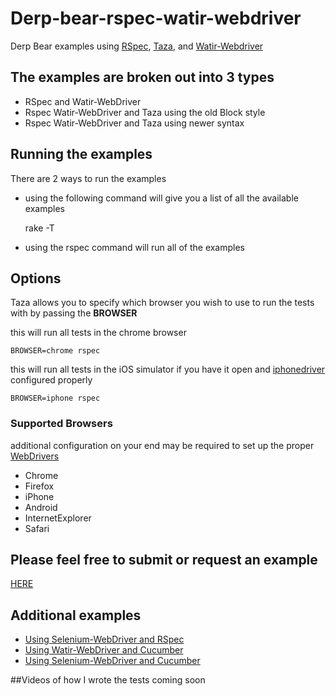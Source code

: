 Derp-bear-rspec-watir-webdriver
===============================

Derp Bear examples using [RSpec](https://www.relishapp.com/rspec), [Taza](https://github.com/hammernight/taza), and [Watir-Webdriver](http://watirwebdriver.com/)

## The examples are broken out into 3 types
- RSpec and Watir-WebDriver
- Rspec Watir-WebDriver and Taza using the old Block style
- Rspec Watir-WebDriver and Taza using newer syntax


## Running the examples
There are 2 ways to run the examples

- using the following command will give you a list of all the available examples

    rake -T

- using the rspec command will run all of the examples

## Options

Taza allows you to specify which browser you wish to use to run the tests with by passing the __BROWSER__

this will run all tests in the chrome browser

    BROWSER=chrome rspec

this will run all tests in the iOS simulator if you have it open and [iphonedriver](http://code.google.com/p/selenium/wiki/IPhoneDriver)  configured properly

    BROWSER=iphone rspec

### Supported Browsers

additional configuration on your end may be required to set up the proper [WebDrivers](http://code.google.com/p/selenium/w/list)

- Chrome
- Firefox
- iPhone
- Android
- InternetExplorer
- Safari

## Please feel free to submit or request an example

[HERE](https://github.com/orieken/derp-bear-rspec-watir-webdriver/issues)

## Additional examples

- [Using Selenium-WebDriver and RSpec](https://github.com/orieken/derp-bear-rspec-selenium-webdriver)
- [Using Watir-WebDriver and Cucumber]()
- [Using Selenium-WebDriver and Cucumber]()


##Videos of how I wrote the tests coming soon